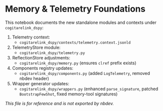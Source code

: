 

# Memory & Telemetry Foundations

This notebook documents the new standalone modules and contexts under
`cogitarelink_dspy`:

1.  Telemetry context:
    - `cogitarelink_dspy/contexts/telemetry.context.jsonld`
2.  TelemetryStore module:
    - `cogitarelink_dspy/telemetry.py`
3.  ReflectionStore adjustments:
    - `cogitarelink_dspy/memory.py` (ensures `clref` prefix exists)
4.  Components registry updates:
    - `cogitarelink_dspy/components.py` (added `LogTelemetry`, removed
      nbdev header)
5.  Wrapper generator updates:
    - `cogitarelink_dspy/wrappers.py` (enhanced `parse_signature`,
      patched `BootstrapFewShot`, fixed memory-tool signatures)

*This file is for reference and is not exported by nbdev.*
